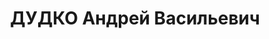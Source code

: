---
title: ДУДКО Андрей Васильевич
description: "Род. в 1902, Гродненская губ., русский. Проживал: г. Красноярск. Инструментальщик\
  \ «Автогужтреста» \n  Арестован 22.09.1936. Обв.: антисоветская агитация. Приговор:\
  \ ВК ВС СССР, 24.05.1937 – 8 лет ИТЛ. \n  Реабилитирован ВК ВС СССР 16.04.1956"
---
